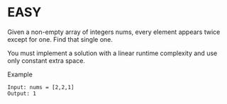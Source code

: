 # EASY

Given a non-empty array of integers nums, every element appears twice except for one. Find that single one.

You must implement a solution with a linear runtime complexity and use only constant extra space.

Example

```
Input: nums = [2,2,1]
Output: 1
```
